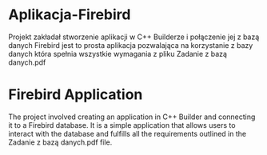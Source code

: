 # Aplikacja-Firebird
Projekt zakładał stworzenie aplikacji w C++ Builderze i połączenie jej z bazą danych Firebird
jest to prosta aplikacja pozwalająca na korzystanie z bazy danych która spełnia wszystkie wymagania z pliku Zadanie z bazą danych.pdf

# Firebird Application
The project involved creating an application in C++ Builder and connecting it to a Firebird database.
It is a simple application that allows users to interact with the database and fulfills all the requirements outlined in the Zadanie z bazą danych.pdf file.
